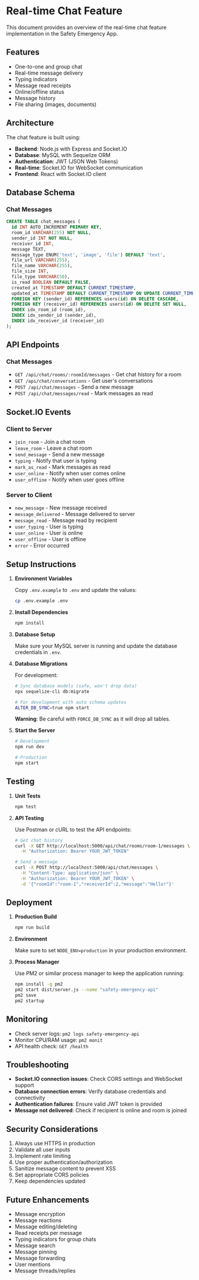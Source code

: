 # Real-time Chat Feature

This document provides an overview of the real-time chat feature implementation in the Safety Emergency App.

## Features

- One-to-one and group chat
- Real-time message delivery
- Typing indicators
- Message read receipts
- Online/offline status
- Message history
- File sharing (images, documents)

## Architecture

The chat feature is built using:

- **Backend**: Node.js with Express and Socket.IO
- **Database**: MySQL with Sequelize ORM
- **Authentication**: JWT (JSON Web Tokens)
- **Real-time**: Socket.IO for WebSocket communication
- **Frontend**: React with Socket.IO client

## Database Schema

### Chat Messages

```sql
CREATE TABLE chat_messages (
  id INT AUTO_INCREMENT PRIMARY KEY,
  room_id VARCHAR(255) NOT NULL,
  sender_id INT NOT NULL,
  receiver_id INT,
  message TEXT,
  message_type ENUM('text', 'image', 'file') DEFAULT 'text',
  file_url VARCHAR(255),
  file_name VARCHAR(255),
  file_size INT,
  file_type VARCHAR(50),
  is_read BOOLEAN DEFAULT FALSE,
  created_at TIMESTAMP DEFAULT CURRENT_TIMESTAMP,
  updated_at TIMESTAMP DEFAULT CURRENT_TIMESTAMP ON UPDATE CURRENT_TIMESTAMP,
  FOREIGN KEY (sender_id) REFERENCES users(id) ON DELETE CASCADE,
  FOREIGN KEY (receiver_id) REFERENCES users(id) ON DELETE SET NULL,
  INDEX idx_room_id (room_id),
  INDEX idx_sender_id (sender_id),
  INDEX idx_receiver_id (receiver_id)
);
```

## API Endpoints

### Chat Messages

- `GET /api/chat/rooms/:roomId/messages` - Get chat history for a room
- `GET /api/chat/conversations` - Get user's conversations
- `POST /api/chat/messages` - Send a new message
- `POST /api/chat/messages/read` - Mark messages as read

## Socket.IO Events

### Client to Server

- `join_room` - Join a chat room
- `leave_room` - Leave a chat room
- `send_message` - Send a new message
- `typing` - Notify that user is typing
- `mark_as_read` - Mark messages as read
- `user_online` - Notify when user comes online
- `user_offline` - Notify when user goes offline

### Server to Client

- `new_message` - New message received
- `message_delivered` - Message delivered to server
- `message_read` - Message read by recipient
- `user_typing` - User is typing
- `user_online` - User is online
- `user_offline` - User is offline
- `error` - Error occurred

## Setup Instructions

1. **Environment Variables**

   Copy `.env.example` to `.env` and update the values:

   ```bash
   cp .env.example .env
   ```

2. **Install Dependencies**

   ```bash
   npm install
   ```

3. **Database Setup**

   Make sure your MySQL server is running and update the database credentials in `.env`.

4. **Database Migrations**

   For development:
   ```bash
   # Sync database models (safe, won't drop data)
   npx sequelize-cli db:migrate
   
   # For development with auto schema updates
   ALTER_DB_SYNC=true npm start
   ```

   **Warning**: Be careful with `FORCE_DB_SYNC` as it will drop all tables.

5. **Start the Server**

   ```bash
   # Development
   npm run dev

   # Production
   npm start
   ```

## Testing

1. **Unit Tests**

   ```bash
   npm test
   ```

2. **API Testing**

   Use Postman or cURL to test the API endpoints:

   ```bash
   # Get chat history
   curl -X GET http://localhost:5000/api/chat/rooms/room-1/messages \
     -H "Authorization: Bearer YOUR_JWT_TOKEN"

   # Send a message
   curl -X POST http://localhost:5000/api/chat/messages \
     -H "Content-Type: application/json" \
     -H "Authorization: Bearer YOUR_JWT_TOKEN" \
     -d '{"roomId":"room-1","receiverId":2,"message":"Hello!"}'
   ```

## Deployment

1. **Production Build**

   ```bash
   npm run build
   ```

2. **Environment**

   Make sure to set `NODE_ENV=production` in your production environment.

3. **Process Manager**

   Use PM2 or similar process manager to keep the application running:

   ```bash
   npm install -g pm2
   pm2 start dist/server.js --name "safety-emergency-api"
   pm2 save
   pm2 startup
   ```

## Monitoring

- Check server logs: `pm2 logs safety-emergency-api`
- Monitor CPU/RAM usage: `pm2 monit`
- API health check: `GET /health`

## Troubleshooting

- **Socket.IO connection issues**: Check CORS settings and WebSocket support
- **Database connection errors**: Verify database credentials and connectivity
- **Authentication failures**: Ensure valid JWT token is provided
- **Message not delivered**: Check if recipient is online and room is joined

## Security Considerations

1. Always use HTTPS in production
2. Validate all user inputs
3. Implement rate limiting
4. Use proper authentication/authorization
5. Sanitize message content to prevent XSS
6. Set appropriate CORS policies
7. Keep dependencies updated

## Future Enhancements

- Message encryption
- Message reactions
- Message editing/deleting
- Read receipts per message
- Typing indicators for group chats
- Message search
- Message pinning
- Message forwarding
- User mentions
- Message threads/replies
